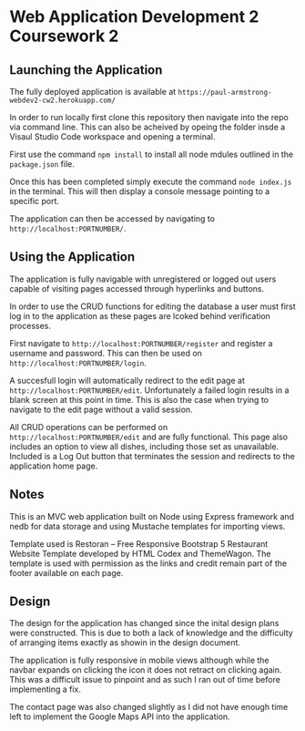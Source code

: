 # Web Application Development 2 Coursework 2

## Launching the Application
The fully deployed application is available at `https://paul-armstrong-webdev2-cw2.herokuapp.com/`

In order to run locally first clone this repository then navigate into the repo via command line. This can also be acheived by opeing the folder insde a Visaul Studio Code workspace and opening a terminal.

First use the command `npm install` to install all node mdules outlined in the `package.json` file.

Once this has been completed simply execute the command `node index.js` in the terminal. This will then display a console message pointing to a specific port.

The application can then be accessed by navigating to `http://localhost:PORTNUMBER/`.

## Using the Application
The application is fully navigable with unregistered or logged out users capable of visiting pages accessed through hyperlinks and buttons.

In order to use the CRUD functions for editing the database a user must first log in to the application as these pages are lcoked behind verification processes.

First navigate to `http://localhost:PORTNUMBER/register` and register a username and password. This can then be used on `http://localhost:PORTNUMBER/login`.

A succesfull login will automatically redirect to the edit page at `http://localhost:PORTNUMBER/edit`. Unfortunately a failed login results in a blank screen at this point in time. This is also the case when trying to navigate to the edit page without a valid session.

All CRUD operations can be performed on `http://localhost:PORTNUMBER/edit` and are fully functional. This page also includes an option to view all dishes, including those set as unavailable. Included is a Log Out button that terminates the session and redirects to the application home page.

## Notes
This is an MVC web application built on Node using Express framework and nedb for data storage and using Mustache templates for importing views.

Template used is Restoran – Free Responsive Bootstrap 5 Restaurant Website Template developed by HTML Codex and ThemeWagon. The template is used with permission as the links and credit remain part of the footer available on each page.

## Design
The design for the application has changed since the inital design plans were constructed. This is due to both a lack of knowledge and the difficulty of arranging items exactly as showin in the design document.

The application is fully responsive in mobile views although while the navbar expands on clicking the icon it does not retract on clicking again. This was a difficult issue to pinpoint and as such I ran out of time before implementing a fix.

The contact page was also changed slightly as I did not have enough time left to implement the Google Maps API into the application.